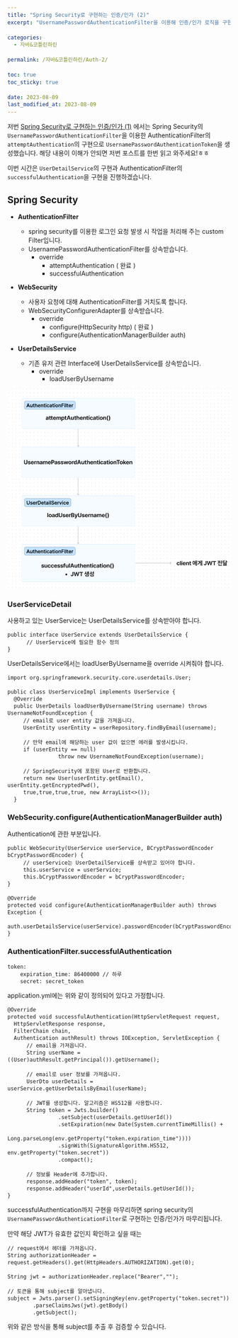 ```yaml
---
title: "Spring Security로 구현하는 인증/인가 (2)"
excerpt: "UsernamePasswordAuthenticationFilter을 이용해 인증/인가 로직을 구현하자"

categories:
  - 자바&코틀린하린

permalink: /자바&코틀린하린/Auth-2/

toc: true
toc_sticky: true

date: 2023-08-09
last_modified_at: 2023-08-09
---
```

  

저번 [Spring Security로 구현하는 인증/인가 (1)](https://rineeee.github.io/%EC%9E%90%EB%B0%94&%EC%BD%94%ED%8B%80%EB%A6%B0%ED%95%98%EB%A6%B0/Auth-1/) 에서는 Spring Security의 `UsernamePasswordAuthenticationFilter`을 이용한 AuthenticationFilter의 `attemptAuthentication`의 구현으로 `UsernamePasswordAuthenticationToken`을 생성했습니다. 해당 내용이 이해가 안되면 저번 포스트를 한번 읽고 와주세요!ㅎㅎ

이번 시간은 `UserDetailService`의 구현과 AuthenticationFilter의 `successfulAuthentication`을 구현을 진행하겠습니다.

## Spring Security

-  **AuthenticationFilter**
	- spring security를 이용한 로그인 요청 발생 시 작업을 처리해 주는 custom Filter입니다.
	- UsernamePasswordAuthenticationFilter를 상속받습니다.
		- override
			- attemptAuthentication ( 완료 )
			- successfulAuthentication

-  **WebSecurity**
	- 사용자 요청에 대해 AuthenticationFilter를 거치도록 합니다.
	- WebSecurityConfigurerAdapter를 상속받습니다.
		- override
			- configure(HttpSecurity http) ( 완료 )
			- configure(AuthenticationManagerBuilder auth)

-  **UserDetailsService**
	- 기존 유저 관련 Interface에 UserDetailsService를 상속받습니다.
		- override
			- loadUserByUsername

![enter image description here](https://github.com/rineeee/rineeee.github.io/blob/main/assets/images/auth.png?raw=true)

### UserServiceDetail
사용하고 있는 UserService는 UserDetailsService를 상속받아야 합니다.

    public interface UserService extends UserDetailsService {  
		  // UserService에 필요한 함수 정의
    }

UserDetailsService에서는 loadUserByUsername을 override 시켜줘야 합니다.

    import org.springframework.security.core.userdetails.User;
    
    public class UserServiceImpl implements UserService { 
	  @Override  
	  public UserDetails loadUserByUsername(String username) throws UsernameNotFoundException {
		 // email로 user entity 값을 가져옵니다.  
		 UserEntity userEntity = userRepository.findByEmail(username); 
		  
		 // 만약 email에 해당하는 user 값이 없으면 에러를 발생시킵니다.
		 if (userEntity == null)  
		            throw new UsernameNotFoundException(username); 
		             
		 // SpringSecurity에 포함된 User로 반환합니다.
		 return new User(userEntity.getEmail(), userEntity.getEncryptedPwd(),  
		 true,true,true,true, new ArrayList<>());  
	  }
	


### WebSecurity.configure(AuthenticationManagerBuilder auth)
Authentication에 관한 부분입니다.
	
	public WebSecurity(UserService userService, BCryptPasswordEncoder bCryptPasswordEncoder) {
		 // userService는 UserDetailService를 상속받고 있어야 합니다.  
		 this.userService = userService;  
		 this.bCryptPasswordEncoder = bCryptPasswordEncoder;  
	}

    @Override  
	protected void configure(AuthenticationManagerBuilder auth) throws Exception {  
	    auth.userDetailsService(userService).passwordEncoder(bCryptPasswordEncoder);  
	}  
	  
### AuthenticationFilter.successfulAuthentication

    token:
		expiration_time: 86400000 // 하루
		secret: secret_token

application.yml에는 위와 같이 정의되어 있다고 가정합니다.


    @Override  
	protected void successfulAuthentication(HttpServletRequest request,  
	  HttpServletResponse response,  
	  FilterChain chain,  
	  Authentication authResult) throws IOException, ServletException {  	
		  // email을 가져옵니다.
		  String userName = ((User)authResult.getPrincipal()).getUsername();  
          
		  // email로 user 정보를 가져옵니다.
		  UserDto userDetails = userService.getUserDetailsByEmail(userName);  
		  
		  // JWT를 생성합니다. 알고리즘은 HS512를 사용합니다.
		  String token = Jwts.builder()  
		            .setSubject(userDetails.getUserId())  
		            .setExpiration(new Date(System.currentTimeMillis() +  
		                    Long.parseLong(env.getProperty("token.expiration_time"))))  
		            .signWith(SignatureAlgorithm.HS512, env.getProperty("token.secret"))  
		            .compact();  
		  
		  // 정보를 Header에 추가합니다.
		  response.addHeader("token", token);  
		  response.addHeader("userId",userDetails.getUserId());  
	}


successfulAuthentication까지 구현을 마무리하면 spring security의 `UsernamePasswordAuthenticationFilter`로 구현하는 인증/인가가 마무리됩니다.


만약 해당 JWT가 유효한 값인지 확인하고 싶을 때는 

    // request에서 헤더를 가져옵니다.
    String authorizationHeader = request.getHeaders().get(HttpHeaders.AUTHORIZATION).get(0);

    String jwt = authorizationHeader.replace("Bearer","");

    // 토큰을 통해 subject를 알아냅니다.
    subject = Jwts.parser().setSigningKey(env.getProperty("token.secret"))  
            .parseClaimsJws(jwt).getBody()  
            .getSubject();
       
위와 같은 방식을 통해 subject를 추출 후 검증할 수 있습니다. 